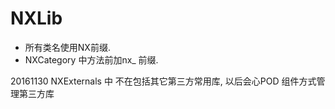 NXLib
==========
- 所有类名使用NX前缀.
- NXCategory 中方法前加nx_ 前缀.

20161130
 NXExternals 中 不在包括其它第三方常用库, 以后会心POD 组件方式管理第三方库
